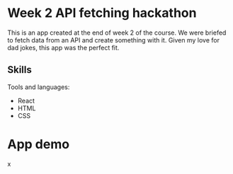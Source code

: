# Week 2 API fetching hackathon

This is an app created at the end of week 2 of the course. We were briefed to fetch data from an API and create something with it. Given my love for dad jokes, this app was the perfect fit. 

## Skills

Tools and languages:
- React
- HTML
- CSS

# App demo

x
